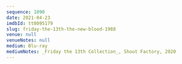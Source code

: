 ```yaml
---
sequence: 1090
date: 2021-04-23
imdbId: tt0095179
slug: friday-the-13th-the-new-blood-1988
venue: null
venueNotes: null
medium: Blu-ray
mediumNotes: _Friday the 13th Collection_, Shout Factory, 2020
---
```

